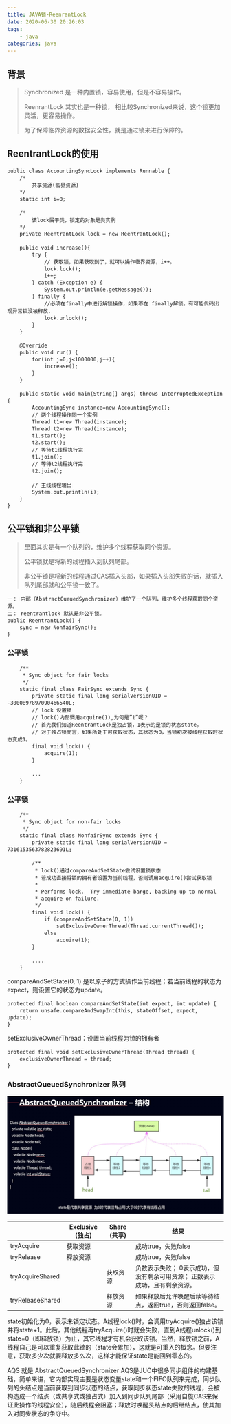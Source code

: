 ```yaml
---
title: JAVA锁-ReenrantLock
date: 2020-06-30 20:26:03
tags:
    - java
categories: java
---
```


## 背景
> Synchronized 是一种内置锁，容易使用，但是不容易操作。
>
> ReenrantLock 其实也是一种锁， 相比较Synchronized来说，这个锁更加灵活，更容易操作。
>
> 为了保障临界资源的数据安全性，就是通过锁来进行保障的。

## ReentrantLock的使用

```
public class AccountingSyncLock implements Runnable {
    /*
        共享资源(临界资源)
    */
    static int i=0;

    /*
    	该lock属于类，锁定的对象是类实例
    */
    private ReentrantLock lock = new ReentrantLock();

    public void increase(){
        try {
            // 获取锁，如果获取到了，就可以操作临界资源，i++。
            lock.lock();
            i++;
        } catch (Exception e) {
            System.out.println(e.getMessage());
        } finally {
            //必须在finally中进行解锁操作，如果不在 finally解锁，有可能代码出现异常锁没被释放，
            lock.unlock();
        }
    }

    @Override
    public void run() {
        for(int j=0;j<1000000;j++){
            increase();
        }
    }

    public static void main(String[] args) throws InterruptedException {
        AccountingSync instance=new AccountingSync();
        // 两个线程操作同一个实例
        Thread t1=new Thread(instance);
        Thread t2=new Thread(instance);
        t1.start();
        t2.start();
        // 等待t1线程执行完
        t1.join();
        // 等待t2线程执行完
        t2.join();

        // 主线线程输出
        System.out.println(i);
    }
}
```

## 公平锁和非公平锁
> 里面其实是有一个队列的，维护多个线程获取同个资源。
>
> 公平锁就是将新的线程插入到队列尾部。
>
> 非公平锁是将新的线程通过CAS插入头部，如果插入头部失败的话，就插入队列尾部就和公平锁一致了。

```
一： 内部（AbstractQueuedSynchronizer）维护了一个队列，维护多个线程获取同个资源。
二： reentrantlock 默认是非公平锁。
public ReentrantLock() {
    sync = new NonfairSync();
}
```

### 公平锁

```
    /**
     * Sync object for fair locks
     */
    static final class FairSync extends Sync {
        private static final long serialVersionUID = -3000897897090466540L;
		// lock 设置锁
        // lock()内部调用acquire(1),为何是”1”呢？
		// 首先我们知道ReentrantLock是独占锁，1表示的是锁的状态state。
		// 对于独占锁而言，如果所处于可获取状态，其状态为0，当锁初次被线程获取时状态变成1。
        final void lock() {
            acquire(1);
        }

        ...
    }
```


### 公平锁
```
    /**
     * Sync object for non-fair locks
     */
    static final class NonfairSync extends Sync {
        private static final long serialVersionUID = 7316153563782823691L;

        /**
         * lock()通过compareAndSetState尝试设置锁状态
         * 若成功直接将锁的拥有者设置为当前线程，否则调用acquire()尝试获取锁
         *
         * Performs lock.  Try immediate barge, backing up to normal
         * acquire on failure.
         */
        final void lock() {
            if (compareAndSetState(0, 1))
                setExclusiveOwnerThread(Thread.currentThread());
            else
                acquire(1);
        }

        ....
    }
```

compareAndSetState(0, 1) 是以原子的方式操作当前线程；若当前线程的状态为expect，则设置它的状态为update。

```
protected final boolean compareAndSetState(int expect, int update) {
    return unsafe.compareAndSwapInt(this, stateOffset, expect, update);
}
```


setExclusiveOwnerThread：设置当前线程为锁的拥有者
```
protected final void setExclusiveOwnerThread(Thread thread) {
    exclusiveOwnerThread = thread;
}
```

### AbstractQueuedSynchronizer 队列

![](image/20200722170030.jpg)


|  | Exclusive (独占) | Share (共享) | 结果 |
| --- | --- | --- | --- |
| tryAcquire | 获取资源 |  | 成功true，失败false |
| tryRelease | 释放资源 |  | 成功true，失败false |
| tryAcquireShared |  | 获取资源 | 负数表示失败； 0表示成功，但没有剩余可用资源； 正数表示成功，且有剩余资源。 |
| tryReleaseShared |  | 释放资源 | 如果释放后允许唤醒后续等待结点，返回true，否则返回false。 |


state初始化为0，表示未锁定状态。A线程lock()时，会调用tryAcquire()独占该锁并将state+1。此后，其他线程再tryAcquire()时就会失败，直到A线程unlock()到state=0（即释放锁）为止，其它线程才有机会获取该锁。当然，释放锁之前，A线程自己是可以重复获取此锁的（state会累加），这就是可重入的概念。但要注意，获取多少次就要释放多么次，这样才能保证state是能回到零态的。

AQS 就是 AbstractQueuedSynchronizer
AQS是JUC中很多同步组件的构建基础，简单来讲，它内部实现主要是状态变量state和一个FIFO队列来完成，同步队列的头结点是当前获取到同步状态的结点，获取同步状态state失败的线程，会被构造成一个结点（或共享式或独占式）加入到同步队列尾部（采用自旋CAS来保证此操作的线程安全），随后线程会阻塞；释放时唤醒头结点的后继结点，使其加入对同步状态的争夺中。

